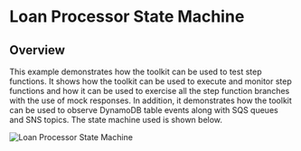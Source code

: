 # Loan Processor State Machine

## Overview

This example demonstrates how the toolkit can be used to test step functions. It shows how the toolkit can be used to execute and monitor step functions and how it can be used to exercise all the step function branches with the use of mock responses. In addition, it demonstrates how the toolkit can be used to observe DynamoDB table events along with SQS queues and SNS topics.
The state machine used is shown below.

![Loan Processor State Machine](https://raw.githubusercontent.com/andybalham/sls-testing-toolkit/main/examples/loan-processor-state-machine/images/loan-processor-state-machine.png)